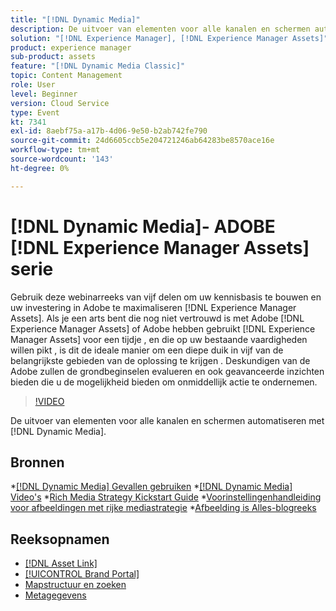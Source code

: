 ```yaml
---
title: "[!DNL Dynamic Media]"
description: De uitvoer van elementen voor alle kanalen en schermen automatiseren
solution: "[!DNL Experience Manager], [!DNL Experience Manager Assets]"
product: experience manager
sub-product: assets
feature: "[!DNL Dynamic Media Classic]"
topic: Content Management
role: User
level: Beginner
version: Cloud Service
type: Event
kt: 7341
exl-id: 8aebf75a-a17b-4d06-9e50-b2ab742fe790
source-git-commit: 24d6605ccb5e204721246ab64283be8570ace16e
workflow-type: tm+mt
source-wordcount: '143'
ht-degree: 0%

---
```


# [!DNL Dynamic Media]- ADOBE [!DNL Experience Manager Assets] serie

Gebruik deze webinarreeks van vijf delen om uw kennisbasis te bouwen en uw investering in Adobe te maximaliseren [!DNL Experience Manager Assets]. Als je een arts bent die nog niet vertrouwd is met Adobe [!DNL Experience Manager Assets] of Adobe hebben gebruikt [!DNL Experience Manager Assets] voor een tijdje , en die op uw bestaande vaardigheden willen pikt , is dit de ideale manier om een diepe duik in vijf van de belangrijkste gebieden van de oplossing te krijgen . Deskundigen van de Adobe zullen de grondbeginselen evalueren en ook geavanceerde inzichten bieden die u de mogelijkheid bieden om onmiddellijk actie te ondernemen.

>[!VIDEO](https://video.tv.adobe.com/v/332132/?quality=12&learn=on&hidetitle=true)

De uitvoer van elementen voor alle kanalen en schermen automatiseren met [!DNL Dynamic Media].

## Bronnen

*[[!DNL Dynamic Media] Gevallen gebruiken](https://www.adobe.com/content/dam/acom/en/marketing-cloud/experience-manager/pdfs/dynamic-media_dynamic-media-classic-use-cases-2019.pdf)
*[[!DNL Dynamic Media] Video&#39;s](https://experienceleague.adobe.com/docs/experience-manager-learn/assets/dynamic-media/dynamic-media-overview-feature-video-use.html?lang=en#dynamic-media)
*[Rich Media Strategy Kickstart Guide](https://www.adobe.com/content/dam/www/us/en/experience-manager/pdfs/dynamic-media-kickstart-guide-2019.pdf)
*[Voorinstellingenhandleiding voor afbeeldingen met rijke mediastrategie](https://www.adobe.com/content/dam/www/us/en/experience-manager/pdfs/dynamic-media-image-preset-guide.pdf)
*[Afbeelding is Alles-blogreeks](https://blog.adobe.com/en/2019/04/11/image-is-everything-part-1-has-your-rich-media-strategy-expired.html#gs.iou0ek)

## Reeksopnamen

* [[!DNL Asset Link]](asset-link.md)
* [[!UICONTROL Brand Portal]](brand-portal.md)
* [Mapstructuur en zoeken](folder-structure-search.md)
* [Metagegevens](metadata.md)
